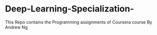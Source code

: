 # Deep-Learning-Specialization-
This Repo contains the Programming assignments of Coursera course By Andrew Ng 
